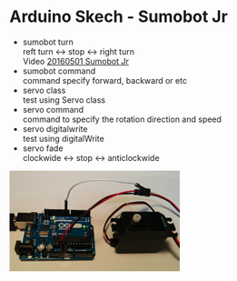 # Arduino Skech - Sumobot Jr

- sumobot turn <br/>
  reft turn <-> stop <-> right turn <br/>
  Video [20160501 Sumobot Jr](https://www.youtube.com/watch?v=96kZ15I-gVY) <br/>
- sumobot command <br/>
  command specify forward, backward or etc
- servo class <br/>
  test using Servo class <br/>
- servo command <br/>
  command to specify the rotation direction and speed <br/>
- servo digitalwrite <br/>
  test using digitalWrite <br/>
- servo fade <br/>
  clockwide <-> stop <-> anticlockwide <br/>

<img src="https://github.com/FabLabKannai/SumobotJr/blob/master/docs/arduino_servo.png" width="300" /> <br/>
